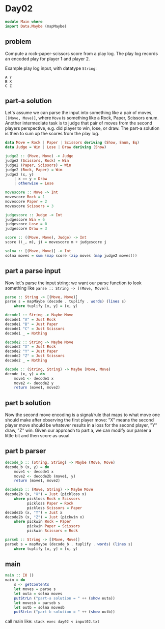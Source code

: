 # Day02

```haskell
module Main where
import Data.Maybe (mapMaybe)
```

## problem

Compute a rock-paper-scissors score from a play log.  The play log records an encoded play for player 1 and player 2.

Example play log input, with datatype `String`:

```ignore
A Y
B X
C Z
```

## part-a solution

Let's assume we can parse the input into something like a pair of moves, `[(Move, Move)]`, where `Move` is something like a Rock, Paper, Scissors enum.  Another intermediate task is to judge that pair of moves from the second players perspective, e.g. did player to win, lose, or draw.  The part-a solution is then to sum up the scores from the play log.

```haskell
data Move = Rock | Paper | Scissors deriving (Show, Enum, Eq)
data Judge = Win | Lose | Draw deriving (Show)
```


```haskell
judge2 :: (Move, Move) -> Judge
judge2 (Scissors, Rock) = Win
judge2 (Paper, Scissors) = Win
judge2 (Rock, Paper) = Win
judge2 (x, y)
    | x == y = Draw
    | otherwise = Lose
```

```haskell
movescore :: Move -> Int
movescore Rock = 1
movescore Paper = 2
movescore Scissors = 3
```

```haskell
judgescore :: Judge -> Int
judgescore Win = 6
judgescore Lose = 0
judgescore Draw = 3
```

```haskell
score :: ((Move, Move), Judge) -> Int
score ((_, m), j) = movescore m + judgescore j
```

```haskell
solna :: [(Move, Move)] -> Int
solna moves = sum (map score (zip moves (map judge2 moves)))
```


## part a parse input

Now let's parse the input string: we want our parse function to look something like `parse :: String -> [(Move, Move)]`.

```haskell
parse :: String -> [(Move, Move)]
parse s = mapMaybe (decode . tuplify . words) (lines s)
    where tuplify [x, y] = (x, y)
```

```haskell
decode1 :: String -> Maybe Move
decode1 "A" = Just Rock
decode1 "B" = Just Paper
decode1 "C" = Just Scissors
decode1 _ = Nothing
```

```haskell
decode2 :: String -> Maybe Move
decode2 "X" = Just Rock
decode2 "Y" = Just Paper
decode2 "Z" = Just Scissors
decode2 _ = Nothing
```

```haskell
decode :: (String, String) -> Maybe (Move, Move)
decode (x, y) = do
    move1 <- decode1 x
    move2 <- decode2 y
    return (move1, move2)
```

## part b solution

Now the second move encoding is a signal/rule that maps to what move one should
make after observing the first player move: "X" means the second player move
should be whatever results in a loss for the second player, "Y" draw, "Z" win.
Given our approach to part a, we can modify our parser a little bit and then
score as usual.

## part b parser 

```haskell
decode_b :: (String, String) -> Maybe (Move, Move)
decode_b (x, y) = do
    move1 <- decode1 x
    move2 <- decode2b (move1, y)
    return (move1, move2)
```

```haskell
decode2b :: (Move, String) -> Maybe Move
decode2b (x, "X") = Just (pickloss x)
    where pickloss Rock = Scissors
          pickloss Paper = Rock
          pickloss Scissors = Paper
decode2b (x, "Y") = Just x
decode2b (x, "Z") = Just (pickwin x)
    where pickwin Rock = Paper
          pickwin Paper = Scissors
          pickwin Scissors = Rock
```

```haskell
parseb :: String -> [(Move, Move)]
parseb s = mapMaybe (decode_b . tuplify . words) (lines s)
    where tuplify [x, y] = (x, y)
```

## main

```haskell
main :: IO ()
main = do
    s <- getContents
    let moves = parse s
    let outa = solna moves
    putStrLn ("part-a solution = " ++ (show outa))
    let movesb = parseb s
    let outb = solna movesb
    putStrLn ("part-b solution = " ++ (show outb))
```

call main like:  `stack exec day02 < input02.txt`
